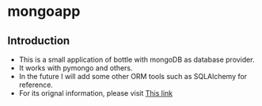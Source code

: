 mongoapp
====
Introduction
----
* This is a small application of bottle with mongoDB as database provider.
* It works with pymongo and others. 
* In the future I will add some other ORM tools such as SQLAlchemy for reference.
* For its orignal information, please visit [This link](http://www.mongodb.com/presentations/building-web-applications-mongodb-introduction "mongoDB tutorial")
